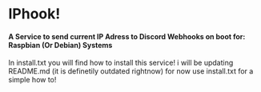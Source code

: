 # IPhook!
#### A Service to send current IP Adress to Discord Webhooks on boot for: Raspbian (Or Debian) Systems

In install.txt you will find how to install this service!
i will be updating README.md (it is definetily outdated rightnow)
for now use install.txt for a simple how to!